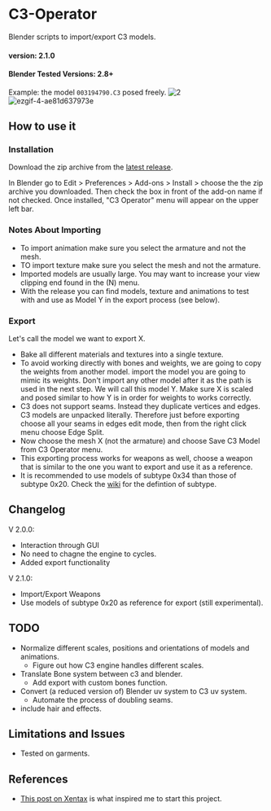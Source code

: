 # C3-Operator
Blender scripts to import/export C3 models.

#### version: 2.1.0
#### Blender Tested Versions: 2.8+


Example: the model `003194790.C3` posed freely.
![2](https://user-images.githubusercontent.com/84657141/119335019-72ac2c80-bc94-11eb-948a-c03d0aa9b78c.png)
![ezgif-4-ae81d637973e](https://user-images.githubusercontent.com/84657141/119988335-a9ed4700-bfce-11eb-8e33-cb1f1f857f5b.gif)


## How to use it
### Installation
Download the zip archive from the [latest release](https://github.com/Tachyon-S/C3-Operator/releases).

In Blender go to Edit > Preferences > Add-ons > Install > choose the the zip archive you downloaded.
Then check the box in front of the add-on name if not checked.
Once installed, "C3 Operator" menu will appear on the upper left bar.

### Notes About Importing
- To import animation make sure you select the armature and not the mesh.
- TO import texture make sure you select the mesh and not the armature.
- Imported models are usually large. You may want to increase your view clipping end found in the (N) menu.
- With the release you can find models, texture and animations to test with and use as Model Y in the export process (see below).

### Export
Let's call the model we want to export X.
- Bake all different materials and textures into a single texture.
- To avoid working directly with bones and weights, we are going to copy the weights from another model. import the model you are going to mimic its weights. Don't import any other model after it as the path is used in the next step. We will call this model Y. Make sure X is scaled and posed similar to how Y is in order for weights to works correctly.
- C3 does not support seams. Instead they duplicate vertices and edges. C3 models are unpacked literally. Therefore just before exporting choose all your seams in edges edit mode, then from the right click menu choose Edge Split.
- Now choose the mesh X (not the armature) and choose Save C3 Model from C3 Operator menu.
- This exporting process works for weapons as well, choose a weapon that is similar to the one you want to export and use it as a reference.
- It is recommended to use models of subtype 0x34 than those of subtype 0x20. Check the [wiki](https://github.com/Tachyon-S/C3-Operator/wiki/C3-Garment-Structure) for the defintion of subtype.


## Changelog
V 2.0.0:
- Interaction through GUI
- No need to chagne the engine to cycles.
- Added export functionality

V 2.1.0:
- Import/Export Weapons
- Use models of subtype 0x20 as reference for export (still experimental).

## TODO
- Normalize different scales, positions and orientations of models and animations.  
  * Figure out how C3 engine handles different scales.
- Translate Bone system between c3 and blender.
  * Add export with custom bones function.
- Convert (a reduced version of) Blender uv system to C3 uv system.
  * Automate the process of doubling seams.
- include hair and effects.

## Limitations and Issues
- Tested on garments.

## References
- [This post on Xentax](https://forum.xentax.com/viewtopic.php?t=5582) is what inspired me to start this project.
